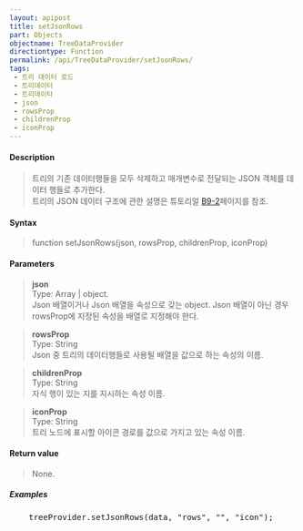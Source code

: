 ```yaml
---
layout: apipost
title: setJsonRows
part: Objects
objectname: TreeDataProvider
directiontype: Function
permalink: /api/TreeDataProvider/setJsonRows/
tags:
 - 트리 데이터 로드
 - 트리데이터
 - 트리데이타
 - json
 - rowsProp
 - childrenProp
 - iconProp
---
```



#### Description

> 트리의 기존 데이터행들을 모두 삭제하고 매개변수로 전달되는 JSON 객체를 데이터 행들로 추가한다.  
> 트리의 JSON 데이터 구조에 관한 설명은 튜토리얼 [B9-2](/tutorial/b9-2/)페이지를 참조.  

#### Syntax

> function setJsonRows(json, rowsProp, childrenProp, iconProp)  

#### Parameters

> **json**  
> Type: Array \| object.  
> Json 배열이거나 Json 배열을 속성으로 갖는 object. Json 배열이 아닌 경우 rowsProp에 지정된 속성을 배열로 지정해야 한다.  

> **rowsProp**  
> Type: String  
> Json 중 트리의 데이터행들로 사용될 배열을 값으로 하는 속성의 이름.  

> **childrenProp**   
> Type: String  
> 자식 행이 있는 지를 지시하는 속성 이름.   

> **iconProp**   
> Type: String   
> 트리 노드에 표시할 아이콘 경로를 값으로 가지고 있는 속성 이름.   

#### Return value

> None.   

##### Examples 

<pre class="prettyprint">
    treeProvider.setJsonRows(data, "rows", "", "icon");
</pre>

